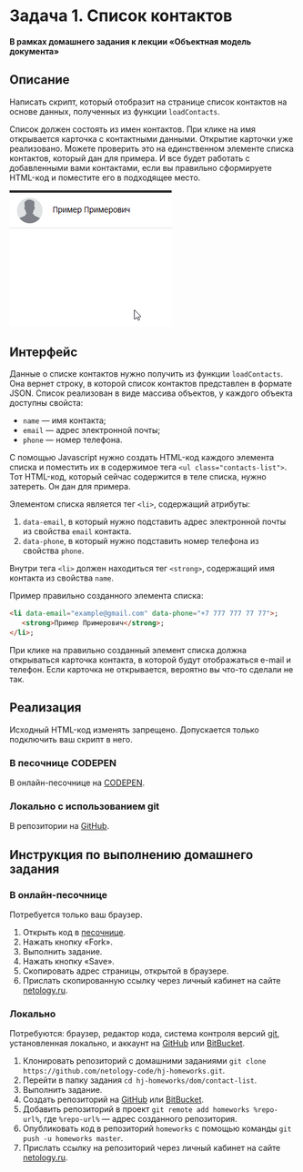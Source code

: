# Задача 1. Список контактов

#### В рамках домашнего задания к лекции «Объектная модель документа»

## Описание

Написать скрипт, который отобразит на странице список контактов на основе данных, полученных из функции `loadContacts`.

Список должен состоять из имен контактов. При клике на имя открывается карточка с контактными данными. Открытие карточки уже реализовано. Можете проверить это на единственном элементе списка контактов, который дан для примера. И все будет работать с добавленными вами контактами, если вы правильно сформируете HTML-код и поместите его в подходящее место.

![Пример карточки](./res/contact-list.gif)

## Интерфейс

Данные о списке контактов нужно получить из функции `loadContacts`. Она вернет строку, в которой список контактов представлен в формате JSON. Список реализован в виде массива объектов, у каждого объекта доступны свойста:
- `name` — имя контакта;
- `email` — адрес электронной почты;
- `phone` — номер телефона.

С помощью Javascript нужно создать HTML-код каждого элемента списка и поместить их в содержимое тега `<ul class="contacts-list">`. Тот HTML-код, который сейчас содержится в теле списка, нужно затереть. Он дан для примера.

Элементом списка является тег `<li>`, содержащий атрибуты:
1. `data-email`, в который нужно подставить адрес электронной почты из свойства `email` контакта.
2. `data-phone`, в который нужно подставить номер телефона из свойства `phone`.

Внутри тега `<li>` должен находиться тег `<strong>`, содержащий имя контакта из свойства `name`.

Пример правильно созданного элемента списка:
```html
<li data-email="example@gmail.com" data-phone="+7 777 777 77 77">;
   <strong>Пример Примерович</strong>;
</li>;
```

При клике на правильно созданный элемент списка должна открываться карточка контакта, в которой будут отображаться e-mail и телефон. Если карточка не открывается, вероятно вы что-то сделали не так.

## Реализация

Исходный HTML-код изменять запрещено. Допускается только подключить ваш скрипт в него.

### В песочнице CODEPEN

В онлайн-песочнице на [CODEPEN](https://codepen.io/Netology/pen/aEjKZz).

### Локально с использованием git

В репозитории на [GitHub](https://github.com/netology-code/hj-homeworks/tree/master/dom/contact-list/).

## Инструкция по выполнению домашнего задания

### В онлайн-песочнице

Потребуется только ваш браузер.

1. Открыть код в [песочнице](https://codepen.io/Netology/pen/aEjKZz).
2. Нажать кнопку «Fork».
3. Выполнить задание.
4. Нажать кнопку «Save».
5. Скопировать адрес страницы, открытой в браузере.
6. Прислать скопированную ссылку через личный кабинет на сайте [netology.ru](http://netology.ru/).    

### Локально

Потребуются: браузер, редактор кода, система контроля версий [git](https://git-scm.com), установленная локально, и аккаунт на [GitHub](https://github.com/) или [BitBucket](https://bitbucket.org/).

1. Клонировать репозиторий с домашними заданиями `git clone https://github.com/netology-code/hj-homeworks.git`.
2. Перейти в папку задания `cd hj-homeworks/dom/contact-list`.
3. Выполнить задание.
4. Создать репозиторий на [GitHub](https://github.com/) или [BitBucket](https://bitbucket.org/).
5. Добавить репозиторий в проект `git remote add homeworks %repo-url%`, где `%repo-url%` — адрес созданного репозитория.
6. Опубликовать код в репозиторий `homeworks` с помощью команды `git push -u homeworks master`.
7. Прислать ссылку на репозиторий через личный кабинет на сайте [netology.ru](http://netology.ru/).

